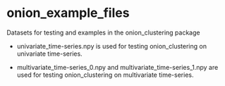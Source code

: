 # onion_example_files
Datasets for testing and examples in the onion_clustering package

- univariate_time-series.npy is used for testing onion_clustering on univariate time-series. 

- multivariate_time-series_0.npy and multivariate_time-series_1.npy are used for testing onion_clustering on multivariate time-series. 
